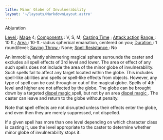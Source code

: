 ```yaml
---
title: Minor Globe of Invulnerability
layout: '~/layouts/MarkdownLayout.astro'
---
```

Abjuration

[ Level ](/modern.d20.srd/fx/level) : [ Mage](/modern.d20.srd/classes/advanced/mage) 4; [ Components](/modern.d20.srd/fx/components) : V, S, M; [ Casting Time](/modern.d20.srd/fx/casting.time) ; [ Attack action](/modern.d20.srd/combat/attack.actions) [ Range ](/modern.d20.srd/fx/range) :
10 ft.; [ Area ](/modern.d20.srd/fx/area) : 10-ft.-radius spherical emanation,
centered on you; [ Duration ](/modern.d20.srd/fx/duration) : 1 round/level; [Saving Throw ](/modern.d20.srd/basics/saving.throws) : None; [ Spell Resistance ](/modern.d20.srd/special.abilities/spell.resistance) : No

An immobile, faintly shimmering magical sphere surrounds the caster and
excludes all spell effects of 3rd level and lower. The area or effect of any
such spells does not include the area of the minor globe of invulnerability.
Such spells fail to affect any target located within the globe. This includes
spell-like abilities and spells or spell-like effects from objects. However,
any type of spell can be cast through or out of the magical globe. Spells of
4th level and higher are not affected by the globe. The globe can be brought
down by a targeted [ dispel magic ](/modern.d20.srd/fx/dispel.magic) spell,
but not by an area [ dispel magic ](/modern.d20.srd/fx/dispel.magic) . The
caster can leave and return to the globe without penalty.

Note that spell effects are not disrupted unless their effects enter the
globe, and even then they are merely suppressed, not dispelled.

If a given spell has more than one level depending on which character class is
casting it, use the level appropriate to the caster to determine whether minor
globe of invulnerability stops it.

